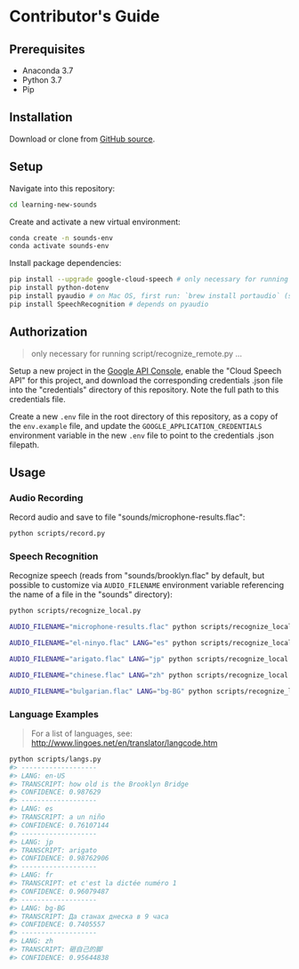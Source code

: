# Contributor's Guide

## Prerequisites

  + Anaconda 3.7
  + Python 3.7
  + Pip

## Installation

Download or clone from [GitHub source](https://github.com/s2t2/learning-new-sounds).

## Setup

Navigate into this repository:

```sh
cd learning-new-sounds
```

Create and activate a new virtual environment:

```sh
conda create -n sounds-env
conda activate sounds-env
```

Install package dependencies:

```sh
pip install --upgrade google-cloud-speech # only necessary for running script/recognize_remote.py
pip install python-dotenv
pip install pyaudio # on Mac OS, first run: `brew install portaudio` (see http://people.csail.mit.edu/hubert/pyaudio/#downloads)
pip install SpeechRecognition # depends on pyaudio
```

## Authorization

> only necessary for running script/recognize_remote.py ...

Setup a new project in the [Google API Console](https://console.cloud.google.com/cloud-resource-manager), enable the "Cloud Speech API" for this project, and download the corresponding credentials .json file into the "credentials" directory of this repository. Note the full path to this credentials file.

Create a new `.env` file in the root directory of this repository, as a copy of the `env.example` file, and update the `GOOGLE_APPLICATION_CREDENTIALS` environment variable in the new `.env` file to point to the credentials .json filepath.

## Usage

### Audio Recording

Record audio and save to file "sounds/microphone-results.flac":

```sh
python scripts/record.py
```

### Speech Recognition

Recognize speech (reads from "sounds/brooklyn.flac" by default, but possible to customize via `AUDIO_FILENAME` environment variable referencing the name of a file in the "sounds" directory):

```sh
python scripts/recognize_local.py

AUDIO_FILENAME="microphone-results.flac" python scripts/recognize_local.py

AUDIO_FILENAME="el-ninyo.flac" LANG="es" python scripts/recognize_local.py

AUDIO_FILENAME="arigato.flac" LANG="jp" python scripts/recognize_local.py

AUDIO_FILENAME="chinese.flac" LANG="zh" python scripts/recognize_local.py

AUDIO_FILENAME="bulgarian.flac" LANG="bg-BG" python scripts/recognize_local.py

```

### Language Examples

> For a list of languages, see: http://www.lingoes.net/en/translator/langcode.htm

```sh
python scripts/langs.py
#> -------------------
#> LANG: en-US
#> TRANSCRIPT: how old is the Brooklyn Bridge
#> CONFIDENCE: 0.987629
#> -------------------
#> LANG: es
#> TRANSCRIPT: a un niño
#> CONFIDENCE: 0.76107144
#> -------------------
#> LANG: jp
#> TRANSCRIPT: arigato
#> CONFIDENCE: 0.98762906
#> -------------------
#> LANG: fr
#> TRANSCRIPT: et c'est la dictée numéro 1
#> CONFIDENCE: 0.96079487
#> -------------------
#> LANG: bg-BG
#> TRANSCRIPT: Да станах днеска в 9 часа
#> CONFIDENCE: 0.7405557
#> -------------------
#> LANG: zh
#> TRANSCRIPT: 砸自己的脚
#> CONFIDENCE: 0.95644838
```
